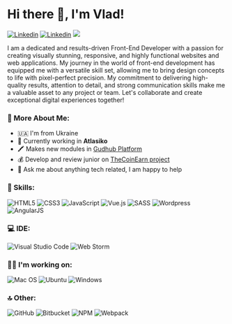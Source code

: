 # Hi there 👋, I'm Vlad!
<a href="mailto:v.gorobec123@gmail.com"><img src="https://img.shields.io/badge/Gmail-D14836?style=for-the-badge&logo=gmail&logoColor=white" alt="Linkedin"></a>
<a href="https://www.linkedin.com/in/vlad-horobets/"><img src="https://img.shields.io/badge/LinkedIn-0077B5?style=for-the-badge&logo=linkedin&logoColor=white" alt="Linkedin"></a>
<a href="https://t.me/vlador4ik/"><img src="https://img.shields.io/badge/Telegram-2CA5E0?style=for-the-badge&logo=telegram&logoColor=white"></a>

I am a dedicated and results-driven Front-End Developer with a passion for creating visually stunning, responsive, and highly functional websites and web applications. My journey in the world of front-end development has equipped me with a versatile skill set, allowing me to bring design concepts to life with pixel-perfect precision. My commitment to delivering high-quality results, attention to detail, and strong communication skills make me a valuable asset to any project or team. Let's collaborate and create exceptional digital experiences together!

### 🧐 More About Me:

- 🇺🇦 I'm from Ukraine
- 🔭 Currently working in **Atlasiko**
- 🖍 Makes new modules in [Gudhub Platform](https://github.com/GudHubPlatform/)
- 💰 Develop and review junior on [TheCoinEarn project](https://thecoinearn.com/)
- 💬 Ask me about anything tech related, I am happy to help

### 🧠 Skills:

![HTML5](https://img.shields.io/badge/html5-%23E34F26.svg?style=for-the-badge&logo=html5&logoColor=white)
![CSS3](https://img.shields.io/badge/css3-%231572B6.svg?style=for-the-badge&logo=css3&logoColor=white)
![JavaScript](https://img.shields.io/badge/javascript-%23323330.svg?style=for-the-badge&logo=javascript&logoColor=%23F7DF1E)
![Vue.js](https://img.shields.io/badge/vuejs-%2335495e.svg?style=for-the-badge&logo=vuedotjs&logoColor=%234FC08D)
![SASS](https://img.shields.io/badge/SASS-hotpink.svg?style=for-the-badge&logo=SASS&logoColor=white)
![Wordpress](https://img.shields.io/badge/Wordpress-21759B?style=for-the-badge&logo=wordpress&logoColor=white)
![AngularJS](https://img.shields.io/badge/AngularJS-E23237?style=for-the-badge&logo=angularjs&logoColor=white)

### 💻 IDE:

![Visual Studio Code](https://img.shields.io/badge/Visual_Studio_Code-0078D4?style=for-the-badge&logo=visual%20studio%20code&logoColor=white)
![Web Storm](https://img.shields.io/badge/WebStorm-000000?style=for-the-badge&logo=WebStorm&logoColor=white)

### 🧑‍💻 I'm working on:

![Mac OS](https://img.shields.io/badge/mac%20os-000000?style=for-the-badge&logo=apple&logoColor=white)
![Ubuntu](https://img.shields.io/badge/Ubuntu-E95420?style=for-the-badge&logo=ubuntu&logoColor=white)
![Windows](https://img.shields.io/badge/Windows-0078D6?style=for-the-badge&logo=windows&logoColor=white)

### 🔝 Other:

![GitHub](https://img.shields.io/badge/GitHub-100000?style=for-the-badge&logo=github&logoColor=white)
![Bitbucket](https://img.shields.io/badge/bitbucket-%230047B3.svg?style=for-the-badge&logo=bitbucket&logoColor=white)
![NPM](https://img.shields.io/badge/npm-CB3837?style=for-the-badge&logo=npm&logoColor=white)
![Webpack](https://img.shields.io/badge/webpack-%238DD6F9.svg?style=for-the-badge&logo=webpack&logoColor=black)
